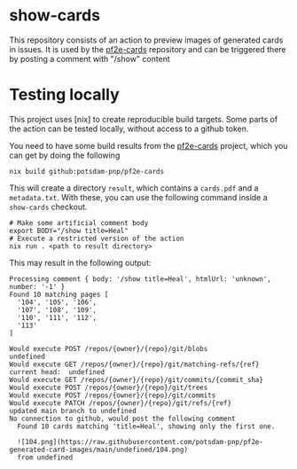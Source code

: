 # show-cards

This repository consists of an action to preview images of generated cards in issues.
It is used by the [pf2e-cards] repository and can be triggered there by posting a comment with "/show" content

# Testing locally

This project uses [nix] to create reproducible build targets. Some parts of the action can be tested locally, without
access to a github token.

You need to have some build results from the [pf2e-cards] project, which you can get by doing the following

```
nix build github:potsdam-pnp/pf2e-cards
```

This will create a directory `result`, which contains a `cards.pdf` and a `metadata.txt`. With these, you can use the following
command inside a `show-cards` checkout.

```
# Make some artificial comment body 
export BODY="/show title=Heal"
# Execute a restricted version of the action
nix run . <path to result directory>
```

This may result in the following output:
```
Processing comment { body: '/show title=Heal', htmlUrl: 'unknown', number: '-1' }
Found 10 matching pages [
  '104', '105', '106',
  '107', '108', '109',
  '110', '111', '112',
  '113'
]

Would execute POST /repos/{owner}/{repo}/git/blobs
undefined
Would execute GET /repos/{owner}/{repo}/git/matching-refs/{ref}
current head:  undefined
Would execute GET /repos/{owner}/{repo}/git/commits/{commit_sha}
Would execute POST /repos/{owner}/{repo}/git/trees
Would execute POST /repos/{owner}/{repo}/git/commits
Would execute PATCH /repos/{owner}/{repo}/git/refs/{ref}
updated main branch to undefined
No connection to github, would post the following comment
  Found 10 cards matching 'title=Heal', showing only the first one.
  
  ![104.png](https://raw.githubusercontent.com/potsdam-pnp/pf2e-generated-card-images/main/undefined/104.png) 
  from undefined
```

[pf2e-cards]: https://github.com/potsdam-pnp/pf2e-cards
